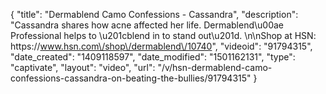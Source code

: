 {
    "title": "Dermablend Camo Confessions - Cassandra",
    "description": "Cassandra shares how acne affected her life. Dermablend\u00ae Professional helps to \u201cblend in to stand out\u201d. \n\nShop at HSN: https:\/\/www.hsn.com\/shop\/dermablend\/10740",
    "videoid": "91794315",
    "date_created": "1409118597",
    "date_modified": "1501162131",
    "type": "captivate",
    "layout": "video",
    "url": "\/v\/hsn-dermablend-camo-confessions-cassandra-on-beating-the-bullies\/91794315"
}
